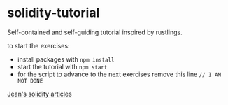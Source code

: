 # solidity-tutorial

Self-contained and self-guiding tutorial inspired by rustlings.

to start the exercises:
- install packages with `npm install`
- start the tutorial with `npm start`
- for the script to advance to the next exercises remove this line `// I AM NOT DONE`


[Jean's solidity articles](https://jeancvllr.medium.com/all-about-solidity-article-series-f57be7bf6746)


